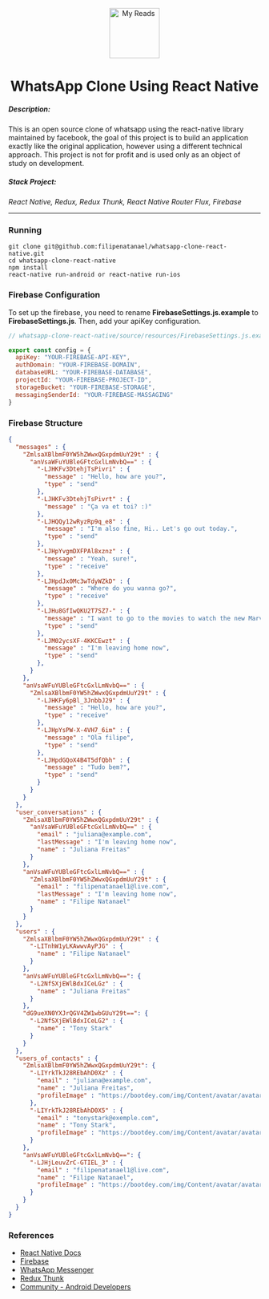 <p align="center"><a href="https://vuejs.org" target="_blank" rel="noopener noreferrer"><img width="100" src="https://i.ibb.co/DKKn11n/clone-copy-document.png" alt="My Reads"></a></p>

<h1 align="center">WhatsApp Clone Using React Native</h1>

<p align="center">
<h5>Description: </h5>
This is an open source clone of whatsapp using the react-native library maintained by facebook, the goal of this project is to build an application exactly like the original application, however using a different technical approach. This project is not for profit and is used only as an object of study on development.

<h5>Stack Project:</h5>
<i>React Native, Redux, Redux Thunk, React Native Router Flux, Firebase</i>
</p>

<hr />


### Running
```shell
git clone git@github.com:filipenatanael/whatsapp-clone-react-native.git
cd whatsapp-clone-react-native
npm install
react-native run-android or react-native run-ios
```

### Firebase Configuration

To set up the firebase, you need to rename **FirebaseSettings.js.example** to **FirebaseSettings.js**. Then, add your apiKey configuration.

```javascript
// whatsapp-clone-react-native/source/resources/FirebaseSettings.js.example

export const config = {
  apiKey: "YOUR-FIREBASE-API-KEY",
  authDomain: "YOUR-FIREBASE-DOMAIN",
  databaseURL: "YOUR-FIREBASE-DATABASE",
  projectId: "YOUR-FIREBASE-PROJECT-ID",
  storageBucket: "YOUR-FIREBASE-STORAGE",
  messagingSenderId: "YOUR-FIREBASE-MASSAGING"
}
```

### Firebase Structure

```json
{
  "messages" : {
    "ZmlsaXBlbmF0YW5hZWwxQGxpdmUuY29t" : {
      "anVsaWFuYUBleGFtcGxlLmNvbQ==" : {
        "-LJHKFv3DtehjTsPivri" : {
          "message" : "Hello, how are you?",
          "type" : "send"
        },
        "-LJHKFv3DtehjTsPivrt" : {
          "message" : "Ça va et toi? :)"
        },
        "-LJHQQy12wRyzRp9q_e8" : {
          "message" : "I'm also fine, Hi.. Let's go out today.",
          "type" : "send"
        },
        "-LJHpYvgmDXFPAl8xznz" : {
          "message" : "Yeah, sure!",
          "type" : "receive"
        },
        "-LJHpdJx0Mc3wTdyWZkD" : {
          "message" : "Where do you wanna go?",
          "type" : "receive"
        },
        "-LJHu8GfIwQKU2T7SZ7-" : {
          "message" : "I want to go to the movies to watch the new Marvel movie",
          "type" : "send"
        },
        "-LJM02ycsXF-4KKCEwzt" : {
          "message" : "I'm leaving home now",
          "type" : "send"
        },
      }
    },
    "anVsaWFuYUBleGFtcGxlLmNvbQ==" : {
      "ZmlsaXBlbmF0YW5hZWwxQGxpdmUuY29t" : {
        "-LJHKFy6pBl_3JnbbJ29" : {
          "message" : "Hello, how are you?",
          "type" : "receive"
        },
        "-LJHpYsPW-X-4VH7_6im" : {
          "message" : "Ola filipe",
          "type" : "send"
        },
        "-LJHpdGQoX4B4T5dfQbh" : {
          "message" : "Tudo bem?",
          "type" : "send"
        }
      }
    }
  },
  "user_conversations" : {
    "ZmlsaXBlbmF0YW5hZWwxQGxpdmUuY29t" : {
      "anVsaWFuYUBleGFtcGxlLmNvbQ==" : {
        "email" : "juliana@example.com",
        "lastMessage" : "I'm leaving home now",
        "name" : "Juliana Freitas"
      }
    },
	"anVsaWFuYUBleGFtcGxlLmNvbQ==" : {
      "ZmlsaXBlbmF0YW5hZWwxQGxpdmUuY29t" : {
        "email" : "filipenatanael1@live.com",
        "lastMessage" : "I'm leaving home now",
        "name" : "Filipe Natanael"
      }
    }
  },
  "users" : {
    "ZmlsaXBlbmF0YW5hZWwxQGxpdmUuY29t" : {
      "-LITnhW1yLKAwwvAyPJG" : {
        "name" : "Filipe Natanael"
      }
    },
    "anVsaWFuYUBleGFtcGxlLmNvbQ==": {
      "-L2NfSXjEWlBdxICeLGz" : {
        "name" : "Juliana Freitas"
      }
    },
	"dG9ueXN0YXJrQGV4ZW1wbGUuY29t==": {
      "-L2NfSXjEWlBdxICeLG2" : {
        "name" : "Tony Stark"
      }
    }
  },
  "users_of_contacts" : {
    "ZmlsaXBlbmF0YW5hZWwxQGxpdmUuY29t": {
      "-LIYrkTkJ28REbAhD0Xz" : {
        "email" : "juliana@example.com",
        "name" : "Juliana Freitas",
        "profileImage" : "https://bootdey.com/img/Content/avatar/avatar5.png"
      },
	  "-LIYrkTkJ28REbAhD0X5" : {
        "email" : "tonystark@exemple.com",
        "name" : "Tony Stark",
        "profileImage" : "https://bootdey.com/img/Content/avatar/avatar5.png"
      }
    },
    "anVsaWFuYUBleGFtcGxlLmNvbQ==": {
      "-LJHjLeuvZrC-GTIEL_3" : {
        "email" : "filipenatanael1@live.com",
        "name" : "Filipe Natanael",
        "profileImage" : "https://bootdey.com/img/Content/avatar/avatar5.png"
      }
    }
  }
}


```

### References

- [React Native Docs](https://facebook.github.io/react-native/docs/getting-started.html)
- [Firebase](https://firebase.google.com/?hl=pt-br)
- [WhatsApp Messenger](https://play.google.com/store/apps/details?id=com.whatsapp&hl=pt_BR)
- [Redux Thunk](https://github.com/reduxjs/redux-thunk)
- [Community - Android Developers](https://developer.android.com/support)
